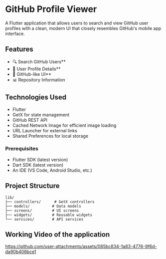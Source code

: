 # GitHub Profile Viewer

A Flutter application that allows users to search and view GitHub user profiles with a clean, modern UI that closely resembles GitHub's mobile app interface.

## Features

- 🔍 Search GitHub Users**
- 👤 User Profile Details**
- 📱 GitHub-like UI**
- 📊 Repository Information


## Technologies Used

- Flutter
- GetX for state management
- GitHub REST API
- Cached Network Image for efficient image loading
- URL Launcher for external links
- Shared Preferences for local storage


### Prerequisites

- Flutter SDK (latest version)
- Dart SDK (latest version)
- An IDE (VS Code, Android Studio, etc.)


## Project Structure

```
lib/
├── controllers/      # GetX controllers
├── models/          # Data models
├── screens/         # UI screens
├── widgets/         # Reusable widgets
└── services/        # API services
```

## Working Video of the application



https://github.com/user-attachments/assets/085bc834-1a83-4776-9f6d-da90b406bce1



